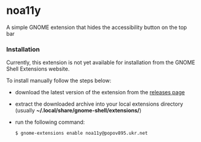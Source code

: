 # noa11y

A simple GNOME extension that hides the accessibility button on the top bar

### Installation

Currently, this extension is not yet available for installation from the GNOME Shell Extensions website.

To install manually follow the steps below:

- download the latest version of the extension from the [releases page](https://github.com/popov895/noa11y/releases)
- extract the downloaded archive into your local extensions directory (usually **~/.local/share/gnome-shell/extensions/**)
- run the following command:

   `$ gnome-extensions enable noa11y@popov895.ukr.net`
